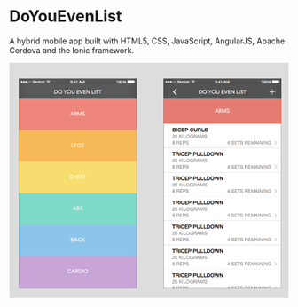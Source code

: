 # DoYouEvenList
A hybrid mobile app built with HTML5, CSS, JavaScript, AngularJS, Apache Cordova and the Ionic framework.

<img src="https://github.com/MichaelReiter/DoYouEvenList/raw/master/design/DYEL%20demo.png" />
